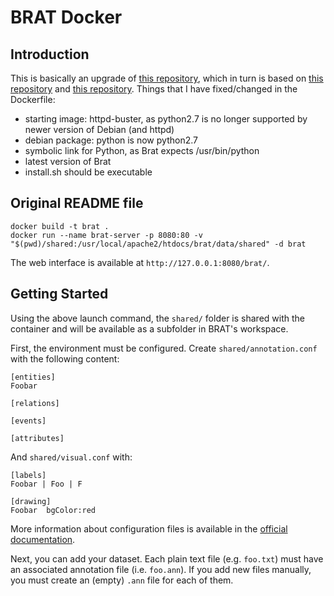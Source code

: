 
# BRAT Docker

## Introduction
This is basically an upgrade of [this repository](https://gitlab.com/jojolebarjos/brat-docker), which in turn is based on [this repository](https://github.com/ddevaraj/docker-brat) and [this repository](https://github.com/cassj/brat-docker).
Things that I have fixed/changed in the Dockerfile:

- starting image: httpd-buster, as python2.7 is no longer supported by newer version of Debian (and httpd)
- debian package: python is now python2.7
- symbolic link for Python, as Brat expects /usr/bin/python
- latest version of Brat
- install.sh should be executable

## Original README file 

```
docker build -t brat .
docker run --name brat-server -p 8080:80 -v "$(pwd)/shared:/usr/local/apache2/htdocs/brat/data/shared" -d brat
```

The web interface is available at `http://127.0.0.1:8080/brat/`.

## Getting Started

Using the above launch command, the `shared/` folder is shared with the container and will be available as a subfolder in BRAT's workspace.

First, the environment must be configured. Create `shared/annotation.conf` with the following content:

```
[entities]	 
Foobar
 
[relations]

[events]

[attributes]

```

And `shared/visual.conf` with:

```
[labels]
Foobar | Foo | F

[drawing]
Foobar	bgColor:red

```

More information about configuration files is available in the [official documentation](https://brat.nlplab.org/configuration.html).

Next, you can add your dataset. Each plain text file (e.g. `foo.txt`) must have an associated annotation file (i.e. `foo.ann`). If you add new files manually, you must create an (empty) `.ann` file for each of them.
